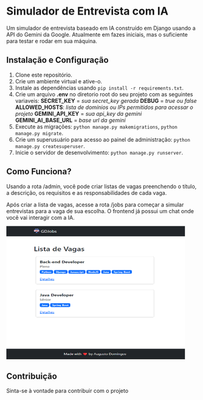 
# Simulador de Entrevista com IA

Um simulador de entrevista baseado em IA construído em Django usando a API do Gemini da Google. Atualmente em fazes iniciais, mas o suficiente para testar e rodar em sua máquina.

## Instalação e Configuração

1. Clone este repositório.
2. Crie um ambiente virtual e ative-o.
3. Instale as dependências usando `pip install -r requirements.txt`.
4. Crie um arquivo  **.env** no diretorio root do seu projeto com as seguintes variaveis:
**SECRET_KEY** = _sua secret_key gerada_
**DEBUG** = _true ou false_
**ALLOWED_HOSTS**: _lista de domínios ou IPs permitidos para acessar o projeto_
**GEMINI_API_KEY** = _sua api_key da gemini_
**GEMINI_AI_BASE_URL** = _base url da gemini_
6. Execute as migrações: `python manage.py makemigrations`, `python manage.py migrate`.
7. Crie um superusuário para acesso ao painel de administração: `python manage.py createsuperuser`.
8. Inicie o servidor de desenvolvimento: `python manage.py runserver`.

## Como Funciona?
Usando a rota /admin, você pode criar listas de vagas preenchendo o título, a descrição, os requisitos e as responsabilidades de cada vaga.

Após criar a lista de vagas, acesse a rota /jobs para começar a simular entrevistas para a vaga de sua escolha. O frontend já possui um chat onde você vai interagir com a IA.

<img src="./demo_images/01.png" width="470" height="350">


## Contribuição

Sinta-se à vontade para contribuir com o projeto


